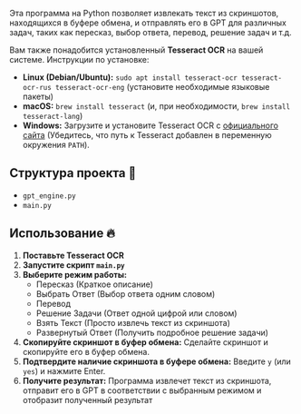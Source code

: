 Эта программа на Python позволяет извлекать текст из скриншотов, находящихся в буфере обмена, и отправлять его в GPT для различных задач, таких как пересказ, выбор ответа, перевод, решение задач и т.д.

Вам также понадобится установленный **Tesseract OCR** на вашей системе. Инструкции по установке:

*   **Linux (Debian/Ubuntu):** `sudo apt install tesseract-ocr tesseract-ocr-rus tesseract-ocr-eng` (установите необходимые языковые пакеты)
*   **macOS:** `brew install tesseract` (и, при необходимости, `brew install tesseract-lang`)
*   **Windows:** Загрузите и установите Tesseract OCR с [официального сайта](https://github.com/UB-Mannheim/tesseract/wiki)  (Убедитесь, что путь к Tesseract добавлен в переменную окружения `PATH`).

## Структура проекта 🧶

*   `gpt_engine.py`
*   `main.py`

## Использование 🔥

1. **Поставьте Tesseract OCR**
2.  **Запустите скрипт `main.py`**
3.  **Выберите режим работы:**
    *   Пересказ (Краткое описание)
    *   Выбрать Ответ (Выбор ответа одним словом)
    *   Перевод
    *   Решение Задачи (Ответ одной цифрой или словом)
    *   Взять Текст (Просто извлечь текст из скриншота)
    *   Развернутый Ответ (Получить подробное решение задачи)
4.  **Скопируйте скриншот в буфер обмена:**  Сделайте скриншот и скопируйте его в буфер обмена.
5.  **Подтвердите наличие скриншота в буфере обмена:**  Введите `y` (или `yes`) и нажмите Enter.
6.  **Получите результат:** Программа извлечет текст из скриншота, отправит его в GPT в соответствии с выбранным режимом и отобразит полученный результат
